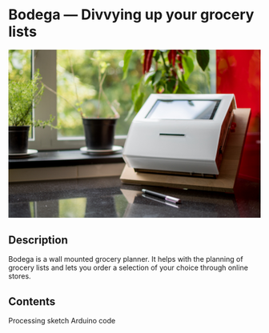 # Bodega — Divvying up your grocery lists

![alt text](https://github.com/BGooseInc/Bodega/blob/master/bodega-front.jpg "Bodega prototype")

## Description
Bodega is a wall mounted grocery planner. It helps with the planning of grocery lists and lets you order a selection of your choice through online stores. 

## Contents
Processing sketch
Arduino code
